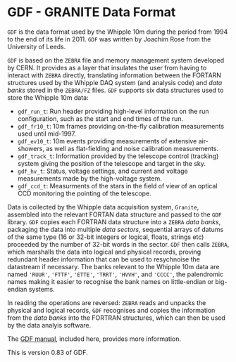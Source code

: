 # GDF - GRANITE Data Format

`GDF` is the data format used by the Whipple 10m during the period from 1994 to the end of its life in 2011. `GDF` was written by Joachim Rose from the University of Leeds.

`GDF` is based on the `ZEBRA` file and memory management system developed by CERN. It provides as a layer that insulates the user from having to interact with `ZEBRA` directly, translating information between the FORTARN structures used by the Whipple DAQ system (and analysis code) and *data banks* stored in the `ZEBRA/FZ` files. `GDF` supports six data structures used to store the Whipple 10m data:

- `gdf_run_t`: Run header providing high-level information on the run configuration, such as the start and end times of the run.
- `gdf_fr10_t`: 10m frames providing on-the-fly calibration measurements used until mid-1997.
- `gdf_ev10_t`: 10m events providing measurements of extensive air-showers, as well as flat-fielding and noise calibration measurements.
- `gdf_track_t`: Information provided by the telescope control (tracking) system giving the position of the telescope and target in the sky.
- `gdf_hv_t`: Status, voltage settings, and current and voltage measurements made by the high-voltage system.
- `gdf_ccd_t`: Measurments of the stars in the field of view of an optical CCD monitoring the pointing of the telescope.

Data is collected by the Whipple data acquisition system, `Granite`, assembled into the relevant FORTAN data structure and passed to the `GDF` library. `GDF` copies each FORTRAN data structure into a `ZEBRA` *data banks*, packaging the data into multiple *data sectors*, sequential arrays of datums of the same type (16 or 32-bit integers or logical, floats, strings etc) proceeded by the number of 32-bit words in the sector. `GDF` then calls `ZEBRA`, which marshalls the data into logical and physical records, proving redundant header information that can be used to resychnoise the datastream if necessary. The banks relevant to the Whipple 10m data are named `'RUUR'`, `'FTTF'`, `'ETTE'`, `'TRRT'`, `'HVVH'`, and `'CCCC'`, the palendromic names making it easier to recognise the bank names on little-endian or big-endian systems. 

In reading the operations are reversed: `ZEBRA` reads and unpacks the physical and logical records, `GDF` recognises and copies the information from the *data banks* into the FORTRAN structures, which can then be used by the data analyis software.

The [GDF manual](https://github.com/Whipple10m/GDF/blob/main/gdf.pdf), included here, provides more information.

This is version 0.83 of GDF.
